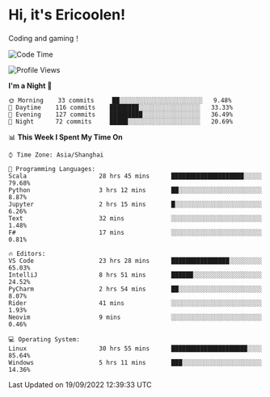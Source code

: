 # Hi, it's Ericoolen!
Coding and gaming！

<!--START_SECTION:waka-->
![Code Time](http://img.shields.io/badge/Code%20Time-397%20hrs-blue)

![Profile Views](http://img.shields.io/badge/Profile%20Views-0-blue)

**I'm a Night 🦉** 

```text
🌞 Morning    33 commits     ██░░░░░░░░░░░░░░░░░░░░░░░   9.48% 
🌆 Daytime    116 commits    ████████░░░░░░░░░░░░░░░░░   33.33% 
🌃 Evening    127 commits    █████████░░░░░░░░░░░░░░░░   36.49% 
🌙 Night      72 commits     █████░░░░░░░░░░░░░░░░░░░░   20.69%

```


📊 **This Week I Spent My Time On** 

```text
⌚︎ Time Zone: Asia/Shanghai

💬 Programming Languages: 
Scala                    28 hrs 45 mins      ████████████████████░░░░░   79.68% 
Python                   3 hrs 12 mins       ██░░░░░░░░░░░░░░░░░░░░░░░   8.87% 
Jupyter                  2 hrs 15 mins       █░░░░░░░░░░░░░░░░░░░░░░░░   6.26% 
Text                     32 mins             ░░░░░░░░░░░░░░░░░░░░░░░░░   1.48% 
F#                       17 mins             ░░░░░░░░░░░░░░░░░░░░░░░░░   0.81%

🔥 Editors: 
VS Code                  23 hrs 28 mins      ████████████████░░░░░░░░░   65.03% 
IntelliJ                 8 hrs 51 mins       ██████░░░░░░░░░░░░░░░░░░░   24.52% 
PyCharm                  2 hrs 54 mins       ██░░░░░░░░░░░░░░░░░░░░░░░   8.07% 
Rider                    41 mins             ░░░░░░░░░░░░░░░░░░░░░░░░░   1.93% 
Neovim                   9 mins              ░░░░░░░░░░░░░░░░░░░░░░░░░   0.46%

💻 Operating System: 
Linux                    30 hrs 55 mins      █████████████████████░░░░   85.64% 
Windows                  5 hrs 11 mins       ███░░░░░░░░░░░░░░░░░░░░░░   14.36%

```


 Last Updated on 19/09/2022 12:39:33 UTC
<!--END_SECTION:waka-->

